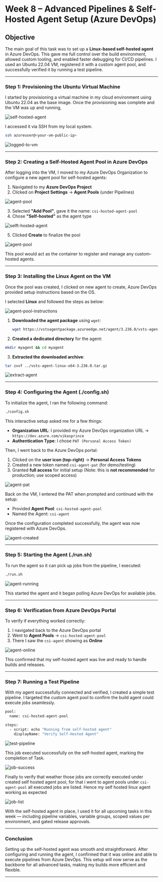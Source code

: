 # Week 8 – Advanced Pipelines & Self-Hosted Agent Setup (Azure DevOps)

## Objective

The main goal of this task was to set up a **Linux-based self-hosted agent** in Azure DevOps. This gave me full control over the build environment, allowed custom tooling, and enabled faster debugging for CI/CD pipelines. I used an Ubuntu 22.04 VM, registered it with a custom agent pool, and successfully verified it by running a test pipeline.

---

### Step 1: Provisioning the Ubuntu Virtual Machine

I started by provisioning a virtual machine in my cloud environment using Ubuntu 22.04 as the base image. Once the provisioning was complete and the VM was up and running,

![self-hosted-agent](./snapshots/vm-created.png)

I accessed it via SSH from my local system.

```bash
ssh azureuser@<your-vm-public-ip>
```

![logged-to-vm](./snapshots/logged-to-vm.png)

---

### Step 2: Creating a Self-Hosted Agent Pool in Azure DevOps

After logging into the VM, I moved to my Azure DevOps Organization to configure a new agent pool for self-hosted agents:

1. Navigated to my **Azure DevOps Project**
2. Clicked on **Project Settings** → **Agent Pools** (under Pipelines)

![agent-pool](./snapshots/csi-agent-pool.png)

3. Selected **"Add Pool"**, gave it the name: `csi-hosted-agent-pool`
4. Chose **"Self-hosted"** as the agent type

![selft-hosted-agent](./snapshots/self-hosted-pool.png)

5. Clicked **Create** to finalize the pool

![agent-pool](./snapshots/agent-pool-created.png)

This pool would act as the container to register and manage any custom-hosted agents.

---

### Step 3: Installing the Linux Agent on the VM

Once the pool was created, I clicked on new agent to create, Azure DevOps provided setup instructions based on the OS.

I selected **Linux** and followed the steps as below:

![agent-pool-instructions](./snapshots/new-agent.png)

1. **Downloaded the agent package** using `wget`:

   ```bash
   wget https://vstsagentpackage.azureedge.net/agent/3.236.0/vsts-agent-linux-x64-3.236.0.tar.gz
   ```

2. **Created a dedicated directory** for the agent:

```bash
mkdir myagent && cd myagent
```

3. **Extracted the downloaded archive**:

```bash
tar zxvf ../vsts-agent-linux-x64-3.236.0.tar.gz
```

![extract-agent](./snapshots/downloaded-agent.png)

---

### Step 4: Configuring the Agent (./config.sh)

To initialize the agent, I ran the following command:

```bash
./config.sh
```

This interactive setup asked me for a few things:

* **Organization URL**: I provided my Azure DevOps organization URL → `https://dev.azure.com/vikasprince`
* **Authentication Type**: I chose `PAT (Personal Access Token)`

Then, I went back to the Azure DevOps portal:

1. Clicked on the **user icon (top-right)** → **Personal Access Tokens**
2. Created a new token named `csi-agent-pat` (for demo/testing)
3. Granted **full access** for initial setup (Note: this is **not recommended** for production; use scoped access)

![agent-pat](./snapshots/pat-created.png)

Back on the VM, I entered the PAT when prompted and continued with the setup:

* Provided **Agent Pool**: `csi-hosted-agent-pool`
* Named the Agent: `csi-agent`

Once the configuration completed successfully, the agent was now registered with Azure DevOps.

![agent-created](./snapshots/hosted-agent-created.png)

---

### Step 5: Starting the Agent (./run.sh)

To run the agent so it can pick up jobs from the pipeline, I executed:

```bash
./run.sh
```

![agent-running](./snapshots/run-agent.png)

This started the agent and it began polling Azure DevOps for available jobs.

---

### Step 6: Verification from Azure DevOps Portal

To verify if everything worked correctly:

1. I navigated back to the Azure DevOps portal
2. Went to **Agent Pools** → `csi-hosted-agent-pool`
3. There I saw the `csi-agent` showing as **Online** 

![agent-online](./snapshots/csi-agent-online.png)

This confirmed that my self-hosted agent was live and ready to handle builds and releases.

---

### Step 7: Running a Test Pipeline

With my agent successfully connected and verified, I created a simple test pipeline. I targeted the custom agent pool to confirm the build agent could execute jobs seamlessly.

```bash
pool:
  name: csi-hosted-agent-pool

steps:
  - script: echo "Running from self-hosted agent"
    displayName: "Verify Self-Hosted Agent"
```

![test-pipeline](./snapshots/test-pipeline.png)

This job executed successfully on the self-hosted agent, marking the completion of Task.

![job-success](./snapshots/agent-job-success.png)

Finally to verify that weather those jobs are correctly executed under created self hosted agent pool, for that i went to agent pools under `csi-agent-pool` all executed jobs are listed. Hence my self hosted linux agent working as expected

![job-list](./snapshots/job-list.png)

With the self-hosted agent in place, I used it for all upcoming tasks in this week — including pipeline variables, variable groups, scoped values per environment, and gated release approvals.

---

### Conclusion

Setting up the self-hosted agent was smooth and straightforward. After configuring and running the agent, I confirmed that it was online and able to execute pipelines from Azure DevOps. This setup will now serve as the backbone for all advanced tasks, making my builds more efficient and flexible.

---
